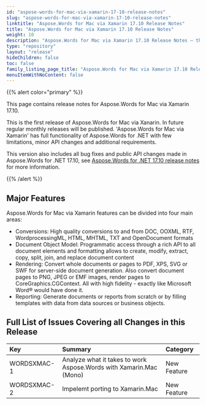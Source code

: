 ```yaml
---
id: "aspose-words-for-mac-via-xamarin-17-10-release-notes"
slug: "aspose-words-for-mac-via-xamarin-17-10-release-notes"
linktitle: "Aspose.Words for Mac via Xamarin 17.10 Release Notes"
title: "Aspose.Words for Mac via Xamarin 17.10 Release Notes"
weight: 10
description: "Aspose.Words for Mac via Xamarin 17.10 Release Notes – the latest updates and fixes."
type: "repository"
layout: "release"
hideChildren: false
toc: false
family_listing_page_title: "Aspose.Words for Mac via Xamarin 17.10 Release Notes"
menuItemWithNoContent: false
---
```


{{% alert color="primary" %}}

This page contains release notes for Aspose.Words for Mac via Xamarin 17.10.

This is the first release of Aspose.Words for Mac via Xanarin. In future regular monthly releases will be published. 'Aspose.Words for Mac via Xamarin' has full functionality of Aspose.Words for .NET with few limitations, minor API changes and additional requirements.

This version also includes all bug fixes and public API changes made in Aspose.Words for .NET 17.10, see [Aspose.Words for .NET 17.10 release notes](/words/net/release-notes/2017/aspose-words-for-net-17-10-release-notes/) for more information.

{{% /alert %}}

## Major Features

Aspose.Words for Mac via Xamarin features can be divided into four main areas:

- Conversions: High quality conversions to and from DOC, OOXML, RTF, WordprocessingML, HTML, MHTML, TXT and OpenDocument formats
- Document Object Model: Programmatic access through a rich API to all document elements and formatting allows to create, modify, extract, copy, split, join, and replace document content
- Rendering: Convert whole documents or pages to PDF, XPS, SVG or SWF for server-side document generation. Also convert document pages to PNG, JPEG or EMF images, render pages to CoreGraphics.CGContext. All with high fidelity - exactly like Microsoft Word® would have done it.
- Reporting: Generate documents or reports from scratch or by filling templates with data from data sources or business objects.

## Full List of Issues Covering all Changes in this Release

|Key|Summary|Category|
| :- | :- | :- |
|WORDSXMAC-1|Analyze what it takes to work Aspose.Words with Xamarin.Mac (Mono)|New Feature|
|WORDSXMAC-2|Impelemt porting to Xamarin.Mac|New Feature|

